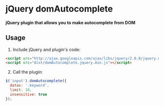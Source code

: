 # jQuery domAutocomplete

#### jQuery plugin that allows you to make autocomplete from DOM

## Usage

1. Include jQuery and plugin's code:
```html
<script src="http://ajax.googleapis.com/ajax/libs/jquery/2.0.0/jquery.min.js"></script>
<script src="dist/domAutocomplete.jquery.min.js"></script>
```

2. Call the plugin:
```javascript
$('input').domAutocomplete({
  datas: '.keyword',
  limit: 10,
  insensitive: true
});
```
